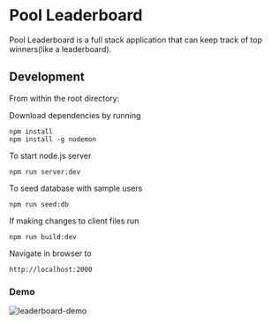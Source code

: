 # Pool Leaderboard
Pool Leaderboard is a full stack application that can keep track of top winners(like a leaderboard).

## Development
From within the root directory:

Download dependencies by running
```
npm install
npm install -g nodemon
```

To start node.js server
```
npm run server:dev
```

To seed database with sample users
```
npm run seed:db
```
If making changes to client files run
```
npm run build:dev
```


Navigate in browser to
```
http://localhost:2000
```

### Demo
![leaderboard-demo](demo/demo.gif)
